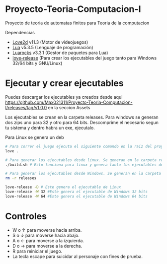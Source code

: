 # Proyecto-Teoria-Computacion-I
Proyecto de teoria de automatas finitos para Teoria de la computacion

Dependencias
- [Love2d](https://love2d.org/) v11.3 (Motor de videojuegos)
- [Lua](https://www.lua.org/home.html) v5.3.5 (Lenguaje de programación)
- [Luarocks](https://luarocks.org/) v3.3.1 (Gestor de paquetes para Lua)
- [love-release](https://luarocks.org/modules/rucikir/love-release) (Para crear los ejecutables del juego tanto para Windows 32/64 bits y GNU/Linux)

# Ejecutar y crear ejecutables

Puedes descargar los ejecutables ya creados desde aqui https://github.com/Max021311/Proyecto-Teoria-Computacion-I/releases/tag/v1.0.0 en la seccion Assets

Los ejecutables se crean en la carpeta releases. Para windows se generan dos zips uno para 32 y otro para 64 bits. Descomprime el necesario
segun tu sistema y dentro habra un exe, ejecutalo.


Para Linux se genera un deb
```bash
# Para correr el juego ejecuta el siguiente comando en la raiz del proyecto
love .

# Para generar los ejecutables desde linux. Se generan en la carpeta releases.
./build.sh # Esto funciona para linux y genera tanto los ejecutables de Windows y Linux

# Para generar los ejecutables desde Windows. Se generan en la carpeta releases.
rm -r releases

love-release -D # Este genera el ejecutable de Linux
love-release -W 32 #Este genera el ejecutable de Windows 32 bits
love-release -W 64 #Este genera el ejecutable de Windows 64 bits
```

# Controles

- W o ↑ para moverse hacia arriba.
- S o ↓ para moverse hacia abajo.
- A o ← para moverse a la izquierda.
- D o → para moverse a la derecha.
- R para reiniciar el juego.
- La tecla escape para suicidar al personaje con fines de prueba.

